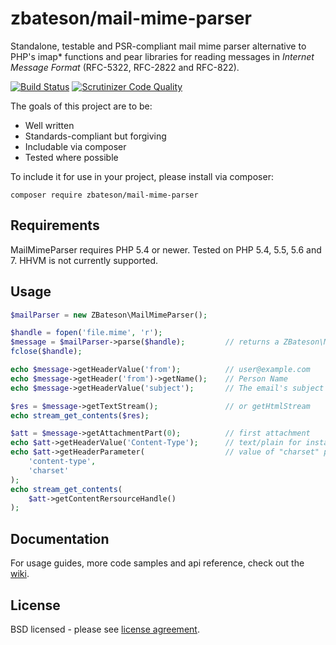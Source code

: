 # zbateson/mail-mime-parser

Standalone, testable and PSR-compliant mail mime parser alternative to PHP's imap* functions and pear libraries for reading messages in _Internet Message Format_ (RFC-5322, RFC-2822 and RFC-822).

[![Build Status](https://travis-ci.org/zbateson/MailMimeParser.svg?branch=master)](https://travis-ci.org/zbateson/MailMimeParser) [![Scrutinizer Code Quality](https://scrutinizer-ci.com/g/zbateson/MailMimeParser/badges/quality-score.png?b=master)](https://scrutinizer-ci.com/g/zbateson/MailMimeParser/?branch=master)

The goals of this project are to be:

* Well written
* Standards-compliant but forgiving
* Includable via composer
* Tested where possible

To include it for use in your project, please install via composer:

```
composer require zbateson/mail-mime-parser
```

## Requirements

MailMimeParser requires PHP 5.4 or newer.  Tested on PHP 5.4, 5.5, 5.6 and 7.  HHVM is not currently supported.

## Usage

```php
$mailParser = new ZBateson\MailMimeParser();

$handle = fopen('file.mime', 'r');
$message = $mailParser->parse($handle);         // returns a ZBateson\MailMimeParser\Message
fclose($handle);

echo $message->getHeaderValue('from');          // user@example.com
echo $message->getHeader('from')->getName();    // Person Name
echo $message->getHeaderValue('subject');       // The email's subject

$res = $message->getTextStream();               // or getHtmlStream
echo stream_get_contents($res);

$att = $message->getAttachmentPart(0);          // first attachment
echo $att->getHeaderValue('Content-Type');      // text/plain for instance
echo $att->getHeaderParameter(                  // value of "charset" part
    'content-type',
    'charset'
);
echo stream_get_contents(
    $att->getContentRersourceHandle()
);
```

## Documentation

For usage guides, more code samples and api reference, check out the [wiki](https://github.com/zbateson/MailMimeParser/wiki).

## License

BSD licensed - please see [license agreement](https://github.com/zbateson/MailMimeParser/blob/master/LICENSE).

